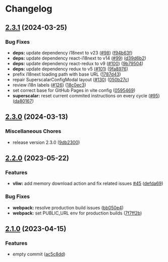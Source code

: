 # Changelog

## [2.3.1](https://github.com/SIMDE-ULL/SIMDE/compare/v2.3.0...v2.3.1) (2024-03-25)


### Bug Fixes

* **deps:** update dependency i18next to v23 ([#98](https://github.com/SIMDE-ULL/SIMDE/issues/98)) ([f94b63f](https://github.com/SIMDE-ULL/SIMDE/commit/f94b63f6dd4605fb85d2fe75cb371c6fea589a6f))
* **deps:** update dependency react-i18next to v14 ([#99](https://github.com/SIMDE-ULL/SIMDE/issues/99)) ([d39d6b2](https://github.com/SIMDE-ULL/SIMDE/commit/d39d6b2f8d707a0dd8c93a1b39b9b4b59bb53e28))
* **deps:** update dependency react-redux to v9 ([#100](https://github.com/SIMDE-ULL/SIMDE/issues/100)) ([9b79504](https://github.com/SIMDE-ULL/SIMDE/commit/9b79504c4426bd354e0365ff89290d9f89ccbd93))
* **deps:** update dependency redux to v5 ([#101](https://github.com/SIMDE-ULL/SIMDE/issues/101)) ([9fa8976](https://github.com/SIMDE-ULL/SIMDE/commit/9fa897643e93251aec27a40c40696ef0291aed6c))
* prefix i18next loading path with base URL ([1787d43](https://github.com/SIMDE-ULL/SIMDE/commit/1787d4348904a8704b97508dfc7b47d2e03182d8))
* repair SuperscalarConfigModal layout ([#130](https://github.com/SIMDE-ULL/SIMDE/issues/130)) ([050b27c](https://github.com/SIMDE-ULL/SIMDE/commit/050b27c58b621a985393c71d1b8aca8124bce008))
* review i18n labels ([#126](https://github.com/SIMDE-ULL/SIMDE/issues/126)) ([18c0ec3](https://github.com/SIMDE-ULL/SIMDE/commit/18c0ec3c75ed59c43780793711c8ac978ebce719))
* set correct base for GitHub Pages in vite config ([0595469](https://github.com/SIMDE-ULL/SIMDE/commit/0595469bb46ef96c4c44e44bf30e96c236cf3013))
* **superscalar:** reset current commited instructions on every cycle ([#95](https://github.com/SIMDE-ULL/SIMDE/issues/95)) ([da80167](https://github.com/SIMDE-ULL/SIMDE/commit/da80167c8d18ab1dbeb9e144c24ec169c870067c))

## [2.3.0](https://github.com/SIMDE-ULL/SIMDE/compare/v2.2.0...v2.3.0) (2024-03-13)


### Miscellaneous Chores

* release version 2.3.0 ([9db2300](https://github.com/SIMDE-ULL/SIMDE/commit/9db23006b233f821cb3bac6d5b402705e8d1f8cc))

## [2.2.0](https://github.com/oxcabe/SIMDE/compare/v2.1.0...v2.2.0) (2023-05-22)


### Features

* **vliw:** add memory download action and fix related issues [#45](https://github.com/oxcabe/SIMDE/issues/45) ([defda69](https://github.com/oxcabe/SIMDE/commit/defda6966d8499354f168f109dd9717e872193ea))


### Bug Fixes

* **webpack:** resolve production build issues ([bb050e4](https://github.com/oxcabe/SIMDE/commit/bb050e4b23e4ffbc4f987bb0cc4a04158a45a945))
* **webpack:** set PUBLIC_URL env for production builds ([7f7ff2b](https://github.com/oxcabe/SIMDE/commit/7f7ff2b32b80b1b73e5a2951e1a696b09c9b7949))

## [2.1.0](https://github.com/oxcabe/SIMDE/compare/v2.0.0...v2.1.0) (2023-04-15)


### Features

* empty commit ([ac5c8dd](https://github.com/oxcabe/SIMDE/commit/ac5c8dd39fd82ae784e8b5d265a8277891e5b051))
